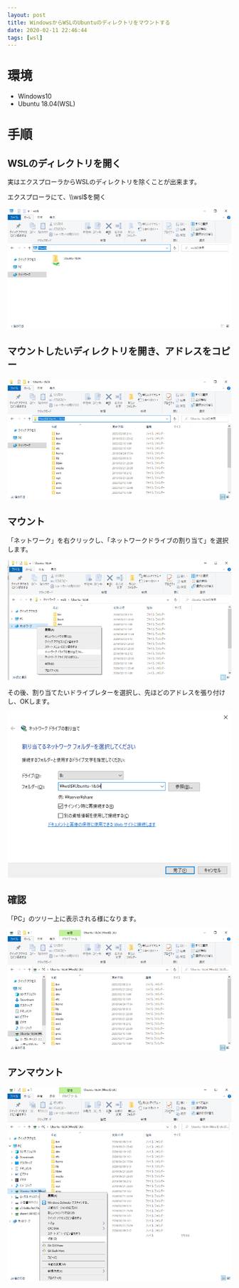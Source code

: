 ```yaml
---
layout: post
title: WindowsからWSLのUbuntuのディレクトリをマウントする
date: 2020-02-11 22:46:44
tags: [wsl]
---
```


# 環境

- Windows10
- Ubuntu 18.04(WSL)

# 手順

## WSLのディレクトリを開く

実はエクスプローラからWSLのディレクトリを除くことが出来ます。

エクスプローラにて、\\\\wsl$を開く

![1](/images/wsl-mount-for-windows1.png)

## マウントしたいディレクトリを開き、アドレスをコピー

![2](/images/wsl-mount-for-windows2.png)

## マウント

「ネットワーク」を右クリックし、「ネットワークドライブの割り当て」を選択します。

![3](/images/wsl-mount-for-windows3.png)

その後、割り当てたいドライブレターを選択し、先ほどのアドレスを張り付けし、OKします。

![4](/images/wsl-mount-for-windows4.png)

## 確認

「PC」のツリー上に表示される様になります。

![5](/images/wsl-mount-for-windows5.png)

## アンマウント

![6](/images/wsl-mount-for-windows6.png)
